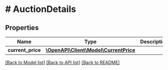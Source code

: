 # # AuctionDetails

## Properties

Name | Type | Description | Notes
------------ | ------------- | ------------- | -------------
**current_price** | [**\OpenAPI\Client\Model\CurrentPrice**](CurrentPrice.md) |  | 

[[Back to Model list]](../../README.md#documentation-for-models) [[Back to API list]](../../README.md#documentation-for-api-endpoints) [[Back to README]](../../README.md)



